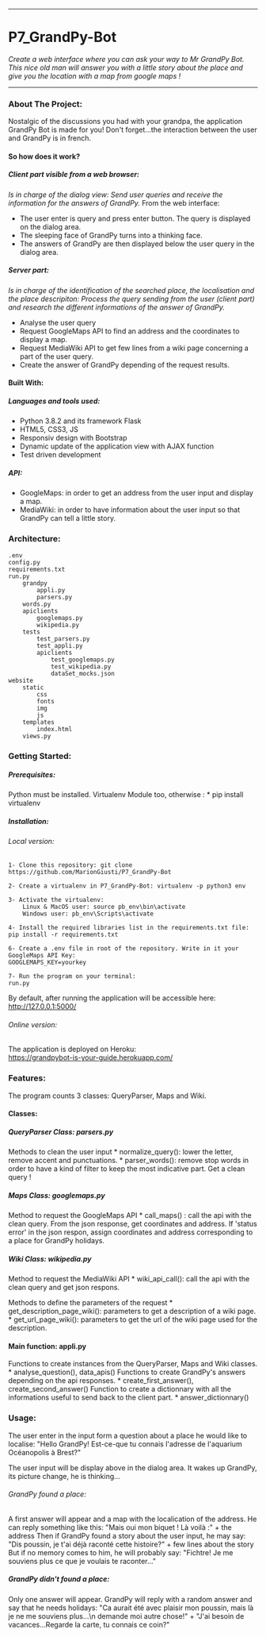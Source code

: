 ****************************************************************************************************************
# P7_GrandPy-Bot
*Create a web interface where you can ask your way to Mr GrandPy Bot. This nice old man will answer you with a little story about the place and give you the location with a map from google maps !*
*****************************************************************************************************************

### About The Project:
Nostalgic of the discussions you had with your grandpa, the application GrandPy Bot is made for you! Don't forget...the interaction between the user and GrandPy is in french.

#### So how does it work?
##### Client part *visible from a web browser*:
*Is in charge of the dialog view:
Send user queries and receive the information for the answers of GrandPy.*
From the web interface: 
- The user enter is query and press enter button. The query is displayed on the dialog area.
- The sleeping face of GrandPy turns into a thinking face.
- The answers of GrandPy are then displayed below the user query in the dialog area.

##### Server part:
*Is in charge of the identification of the searched place, the localisation and the place descripiton:
Process the query sending from the user (client part) and research the different informations of the answer of GrandPy.*
- Analyse the user query
- Request GoogleMaps API to find an address and the coordinates to display a map.
- Request MediaWiki API to get few lines from a wiki page concerning a part of the user query.
- Create the answer of GrandPy depending of the request results.

#### Built With:
##### Languages and tools used:
- Python 3.8.2 and its framework Flask
- HTML5, CSS3, JS
- Responsiv design with Bootstrap
- Dynamic update of the application view with AJAX function
- Test driven development
##### API:
- GoogleMaps: in order to get an address from the user input and display a map.
- MediaWiki: in order to have information about the user input so that GrandPy can tell a little story.

### Architecture:
	.env
	config.py
	requirements.txt
	run.py
	 	grandpy
			appli.py
			parsers.py
		words.py
		apiclients
			googlemaps.py
			wikipedia.py
		tests
			test_parsers.py
			test_appli.py
			apiclients
				test_googlemaps.py
				test_wikipedia.py
				dataSet_mocks.json
	website
		static
			css
			fonts
			img
			js
		templates
			index.html
		views.py


### Getting Started:
##### Prerequisites:
Python must be installed.
Virtualenv Module too, otherwise : 
	* pip install virtualenv

##### Installation:
###### Local version:
	1- Clone this repository: git clone https://github.com/MarionGiusti/P7_GrandPy-Bot

	2- Create a virtualenv in P7_GrandPy-Bot: virtualenv -p python3 env

	3- Activate the virtualenv:
		Linux & MacOS user: source pb_env\bin\activate
		Windows user: pb_env\Scripts\activate

	4- Install the required libraries list in the requirements.txt file: pip install -r requirements.txt

	6- Create a .env file in root of the repository. Write in it your GoogleMaps API Key:
	GOOGLEMAPS_KEY=yourkey

	7- Run the program on your terminal:
	run.py

By default, after running the application will be accessible here: http://127.0.0.1:5000/

###### Online version:
The application is deployed on Heroku:  
https://grandpybot-is-your-guide.herokuapp.com/

### Features:
The program counts 3 classes: QueryParser, Maps and Wiki.
#### Classes:
##### QueryParser Class: parsers.py
Methods to clean the user input
	* normalize_query(): lower the letter, remove accent and punctuations.
	* parser_words(): remove stop words in order to have a kind of filter to keep the most indicative part.
Get a clean query !

##### Maps Class: googlemaps.py
Method to request the GoogleMaps API
	* call_maps() : call the api with the clean query. From the json response, get coordinates and address. If 'status error' in the json respon, assign coordinates and address corresponding to a place for GrandPy holidays.

##### Wiki Class: wikipedia.py
Method to request the MediaWiki API
	* wiki_api_call(): call the api with the clean query and get json respons.

Methods to define the parameters of the request
	* get_description_page_wiki(): parameters to get a description of a wiki page.
	* get_url_page_wiki(): parameters to get the url of the wiki page used for the description.

#### Main function: appli.py
Functions to create instances from the QueryParser, Maps and Wiki classes.
	* analyse_question(), data_apis()
Functions to create GrandPy's answers depending on the api responses.
	* create_first_answer(), create_second_answer()
Function to create a dictionnary with all the informations useful to send back to the client part.
	* answer_dictionnary()

### Usage:
The user enter in the input form a question about a place he would like to localise:
	"Hello GrandPy! Est-ce-que tu connais l'adresse de l'aquarium Océanopolis à Brest?"

The user input will be display above in the dialog area.
It wakes up GrandPy, its picture change, he is thinking...

###### GrandPy found a place:
A first answer will appear and a map with the localication of the address. He can reply something like this:
 "Mais oui mon biquet ! Là voilà :" + the address
Then if GrandPy found a story about the user input, he may say:
	"Dis poussin, je t'ai déjà raconté cette histoire?" + few lines about the story
But if no memory comes to him, he will probably say:
	"Fichtre! Je me souviens plus ce que je voulais te raconter..."

##### GrandPy didn't found a place:
Only one answer will appear. GrandPy will reply with a random answer and say that he needs holidays:
	"Ca aurait été avec plaisir mon poussin, mais là je ne me souviens plus...\n
	demande moi autre chose!" + "J'ai besoin de vacances...Regarde la carte, tu connais ce coin?"
